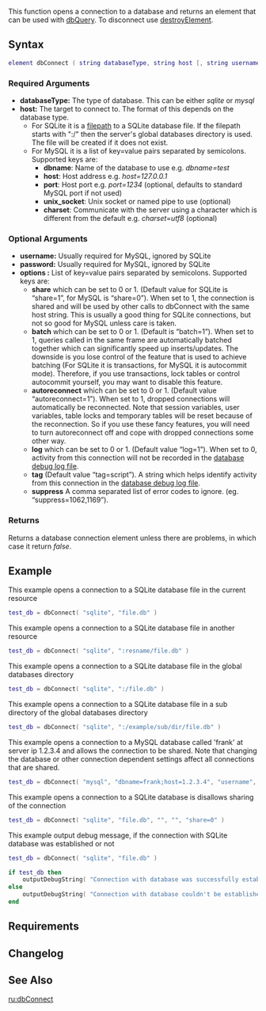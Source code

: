 This function opens a connection to a database and returns an element that can be used with [dbQuery](/dbQuery.md "wikilink"). To disconnect use [destroyElement](/destroyElement.md "wikilink").

Syntax
------

``` lua
element dbConnect ( string databaseType, string host [, string username = "", string password = "", string options = "" ] )
```

### Required Arguments

-   **databaseType:** The type of database. This can be either *sqlite* or *mysql*
-   **host:** The target to connect to. The format of this depends on the database type.
    -   For SQLite it is a [filepath](/filepath.md "wikilink") to a SQLite database file. If the filepath starts with ":/" then the server's global databases directory is used. The file will be created if it does not exist.
    -   For MySQL it is a list of key=value pairs separated by semicolons. Supported keys are:
        -   **dbname**: Name of the database to use e.g. *dbname=test*
        -   **host**: Host address e.g. *host=127.0.0.1*
        -   **port**: Host port e.g. *port=1234* (optional, defaults to standard MySQL port if not used)
        -   **unix\_socket**: Unix socket or named pipe to use (optional)
        -   **charset**: Communicate with the server using a character which is different from the default e.g. *charset=utf8* (optional)

### Optional Arguments

-   **username:** Usually required for MySQL, ignored by SQLite
-   **password:** Usually required for MySQL, ignored by SQLite
-   **options :** List of key=value pairs separated by semicolons. Supported keys are:
    -   **share** which can be set to 0 or 1. (Default value for SQLite is “share=1”, for MySQL is “share=0”). When set to 1, the connection is shared and will be used by other calls to dbConnect with the same host string. This is usually a good thing for SQLite connections, but not so good for MySQL unless care is taken.
    -   **batch** which can be set to 0 or 1. (Default is “batch=1”). When set to 1, queries called in the same frame are automatically batched together which can significantly speed up inserts/updates. The downside is you lose control of the feature that is used to achieve batching (For SQLite it is transactions, for MySQL it is autocommit mode). Therefore, if you use transactions, lock tables or control autocommit yourself, you may want to disable this feature.
    -   **autoreconnect** which can be set to 0 or 1. (Default value “autoreconnect=1”). When set to 1, dropped connections will automatically be reconnected. Note that session variables, user variables, table locks and temporary tables will be reset because of the reconnection. So if you use these fancy features, you will need to turn autoreconnect off and cope with dropped connections some other way.
    -   **log** which can be set to 0 or 1. (Default value “log=1”). When set to 0, activity from this connection will not be recorded in the [database debug log file](/Server_Commands#debugdb.md "wikilink").
    -   **tag** (Default value “tag=script”). A string which helps identify activity from this connection in the [database debug log file](/Server_Commands#debugdb.md "wikilink").
    -   **suppress** A comma separated list of error codes to ignore. (eg. “suppress=1062,1169”).

### Returns

Returns a database connection element unless there are problems, in which case it return *false*.

Example
-------

This example opens a connection to a SQLite database file in the current resource

``` lua
test_db = dbConnect( "sqlite", "file.db" )
```

This example opens a connection to a SQLite database file in another resource

``` lua
test_db = dbConnect( "sqlite", ":resname/file.db" )
```

This example opens a connection to a SQLite database file in the global databases directory

``` lua
test_db = dbConnect( "sqlite", ":/file.db" )
```

This example opens a connection to a SQLite database file in a sub directory of the global databases directory

``` lua
test_db = dbConnect( "sqlite", ":/example/sub/dir/file.db" )
```

This example opens a connection to a MySQL database called 'frank' at server ip 1.2.3.4 and allows the connection to be shared. Note that changing the database or other connection dependent settings affect all connections that are shared.

``` lua
test_db = dbConnect( "mysql", "dbname=frank;host=1.2.3.4", "username", "password", "share=1" )
```

This example opens a connection to a SQLite database is disallows sharing of the connection

``` lua
test_db = dbConnect( "sqlite", "file.db", "", "", "share=0" )
```

This example output debug message, if the connection with SQLite database was established or not

``` lua
test_db = dbConnect( "sqlite", "file.db" )

if test_db then
    outputDebugString( "Connection with database was successfully established." )
else
    outputDebugString( "Connection with database couldn't be established." )
end
```

Requirements
------------

Changelog
---------

See Also
--------

[ru:dbConnect](/ru:dbConnect.md "wikilink")

